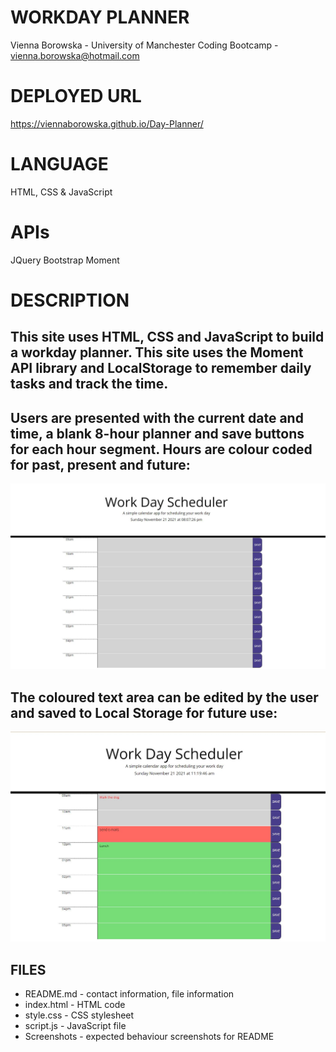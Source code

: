 # WORKDAY PLANNER
Vienna Borowska - University of Manchester Coding Bootcamp - vienna.borowska@hotmail.com

# DEPLOYED URL
https://viennaborowska.github.io/Day-Planner/


# LANGUAGE
HTML, CSS & JavaScript

# APIs
JQuery
Bootstrap
Moment

# DESCRIPTION
## This site uses HTML, CSS and JavaScript to build a workday planner. This site uses the Moment API library and LocalStorage to remember daily tasks and track the time.

## Users are presented with the current date and time, a blank 8-hour planner and save buttons for each hour segment. Hours are colour coded for past, present and future:

<img src="Screenshots/SS1.jpg">  

## The coloured text area can be edited by the user and saved to Local Storage for future use:

<img src="Screenshots/SS2.jpg"> 



## FILES
* README.md - contact information, file information
* index.html - HTML code
* style.css - CSS stylesheet
* script.js - JavaScript file
* Screenshots - expected behaviour screenshots for README

